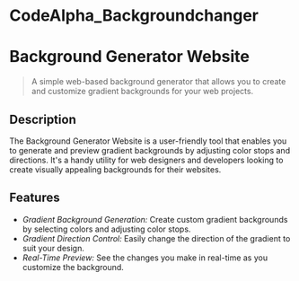 # CodeAlpha_Backgroundchanger
# Background Generator Website

> A simple web-based background generator that allows you to create and customize gradient backgrounds for your web projects.


## Description

The Background Generator Website is a user-friendly tool that enables you to generate and preview gradient backgrounds by adjusting color stops and directions. It's a handy utility for web designers and developers looking to create visually appealing backgrounds for their websites.

## Features

- *Gradient Background Generation:* Create custom gradient backgrounds by selecting colors and adjusting color stops.
- *Gradient Direction Control:* Easily change the direction of the gradient to suit your design.
- *Real-Time Preview:* See the changes you make in real-time as you customize the background.
